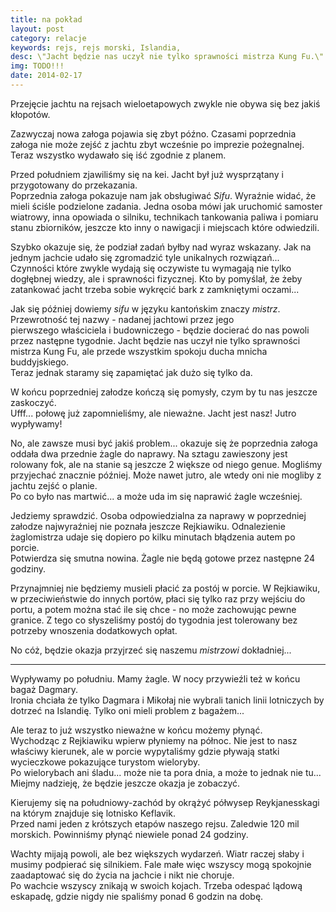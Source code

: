 ```yaml
---
title: na pokład
layout: post
category: relacje
keywords: rejs, rejs morski, Islandia, 
desc: \"Jacht będzie nas uczył nie tylko sprawności mistrza Kung Fu.\" Relacja z rejsu Islandia - Wyspy Owcze - Szkocja - Hebrydy - Mann - Irlandia.
img: TODO!!!
date: 2014-02-17
---
```


Przejęcie jachtu na rejsach wieloetapowych zwykle nie obywa się bez jakiś kłopotów.  

Zazwyczaj nowa załoga pojawia się zbyt późno. Czasami poprzednia załoga nie może zejść z jachtu zbyt wcześnie po imprezie pożegnalnej.  
Teraz wszystko wydawało się iść zgodnie z planem.  

Przed południem zjawiliśmy się na kei. Jacht był już wysprzątany i przygotowany do przekazania.  
Poprzednia załoga pokazuje nam jak obsługiwać *Sifu*. Wyraźnie widać, że mieli ściśle podzielone zadania. Jedna osoba mówi 
jak uruchomić samoster wiatrowy, inna opowiada o silniku, technikach tankowania paliwa i pomiaru stanu zbiorników, 
jeszcze kto inny o nawigacji i miejscach które odwiedzili.  

Szybko okazuje się, że podział zadań byłby nad wyraz wskazany. Jak na jednym jachcie udało się zgromadzić tyle unikalnych rozwiązań...   
Czynności które zwykle wydają się oczywiste tu wymagają nie tylko dogłębnej wiedzy, ale i sprawności fizycznej. Kto by pomyślał, 
że żeby zatankować jacht trzeba sobie wykręcić bark z zamkniętymi oczami... 

Jak się później dowiemy *sifu* w języku kantońskim znaczy *mistrz*. Przewrotność tej nazwy - nadanej jachtowi przez jego   
pierwszego właściciela i budowniczego - będzie docierać do nas powoli przez następne tygodnie. Jacht będzie nas uczył 
nie tylko sprawności mistrza Kung Fu, ale przede wszystkim spokoju ducha mnicha buddyjskiego.  
Teraz jednak staramy się zapamiętać jak dużo się tylko da.

W końcu poprzedniej załodze kończą się pomysły, czym by tu nas jeszcze zaskoczyć.  
Ufff... połowę już zapomnieliśmy, ale nieważne. Jacht jest nasz! Jutro wypływamy!

No, ale zawsze musi być jakiś problem... okazuje się że poprzednia załoga oddała dwa przednie żagle do naprawy. Na sztagu 
zawieszony jest rolowany fok, ale na stanie są jeszcze 2 większe od niego genue. Mogliśmy przyjechać znacznie później. Może 
nawet jutro, ale wtedy oni nie mogliby z jachtu zejść o planie.   
Po co było nas martwić... a może uda im się naprawić żagle wcześniej.
   
Jedziemy sprawdzić. Osoba odpowiedzialna za naprawy w poprzedniej załodze najwyraźniej nie poznała jeszcze Rejkiawiku. 
Odnalezienie żaglomistrza udaje się dopiero po kilku minutach błądzenia autem po porcie.  
Potwierdza się smutna nowina. Żagle nie będą gotowe przez następne 24 godziny. 

Przynajmniej nie będziemy musieli płacić za postój w porcie. W Rejkiawiku, w przeciwieństwie do innych portów, płaci się 
tylko raz przy wejściu do portu, a potem można stać ile się chce - no może zachowując pewne granice. Z tego co słyszeliśmy 
postój do tygodnia jest tolerowany bez potrzeby wnoszenia dodatkowych opłat.

No cóż, będzie okazja przyjrzeć się naszemu *mistrzowi* dokładniej...

* * *

Wypływamy po południu. Mamy żagle. W nocy przywieźli też w końcu bagaż Dagmary.  
Ironia chciała że tylko Dagmara i Mikołaj nie wybrali tanich linii lotniczych by dotrzeć na Islandię. Tylko oni mieli 
problem z bagażem...

Ale teraz to już wszystko nieważne w końcu możemy płynąć.  
Wychodząc z Rejkiawiku wpierw płyniemy na północ. Nie jest to nasz właściwy kierunek, ale w porcie wypytaliśmy gdzie pływają 
statki wycieczkowe pokazujące turystom wieloryby.  
Po wielorybach ani śladu... może nie ta pora dnia, a może to jednak nie tu... Miejmy nadzieję, że będzie jeszcze okazja je zobaczyć.

Kierujemy się na południowy-zachód by okrążyć półwysep Reykjanesskagi na którym znajduje się lotnisko Keflavik.  
Przed nami jeden z krótszych etapów naszego rejsu. Zaledwie 120 mil morskich. Powinniśmy płynąć niewiele ponad 24 godziny.

Wachty mijają powoli, ale bez większych wydarzeń. Wiatr raczej słaby i musimy podpierać się silnikiem. Fale małe więc 
wszyscy mogą spokojnie zaadaptować się do życia na jachcie i nikt nie choruje.  
Po wachcie wszyscy znikają w swoich kojach. Trzeba odespać lądową eskapadę, gdzie nigdy nie spaliśmy ponad 6 godzin na dobę.  